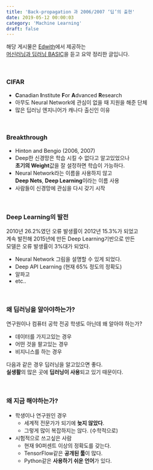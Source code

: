```yaml
---
title: 'Back-propagation 과 2006/2007 ‘딥’의 출현'
date: 2019-05-12 00:00:03
category: 'Machine Learning'
draft: false
---
```


해당 게시물은 [Edwith](https://www.edwith.org)에서 제공하는<br/>
[머신러닝과 딥러닝 BASIC](https://www.edwith.org/others26/joinLectures/9829)을 듣고 요약 정리한 글입니다.

<br/>

### CIFAR

- **C**anadian **I**nstitute **F**or **A**dvanced **R**esearch
- 아무도 Neural Network에 관심이 없을 때 지원을 해준 단체
- 많은 딥러닝 엔지니어가 캐나다 출신인 이유

<br/>

### Breakthrough

- Hinton and Bengio (2006, 2007)
- Deep한 신경망은 학습 시킬 수 없다고 알고있었으나<br/>
  **초기의 Weight**값을 잘 설정하면 학습이 가능하다.
- Neural Network라는 이름을 사용하지 않고<br/>
  **Deep Nets**, **Deep Learning**이라는 이름 사용
- 사람들이 신경망에 관심을 다시 갖기 시작

<br/>

### Deep Learning의 발전

2010년 26.2%였던 오류 발생률이 2012년 15.3%가 되었고<br/>
계속 발전해 2015년에 만든 Deep Learning기반으로 만든<br/>
모델은 오류 발생률이 3%대가 되었다.

- Neural Network 그림을 설명할 수 있게 되었다.<br/>
- Deep API Learning (현재 65% 정도의 정확도)<br/>
- 알파고
- etc..

<br/>

### 왜 딥러닝을 알아야하는가?

연구원이나 컴퓨터 공학 전공 학생도 아닌데 왜 알아야 하는가?<br/>

- 데이터를 가지고있는 경우
- 어떤 것을 팔고있는 경우
- 비지니스를 하는 경우

다음과 같은 경우 딥러닝을 알고있으면 좋다.<br/>
**실생활**의 많은 곳에 **딥러닝이 사용**되고 있기 때문이다.

<br/>

### 왜 지금 해야하는가?

- 학생이나 연구원인 경우
  - 세계적 전문가가 되기에 **늦지 않았다**.
  - 그렇게 많이 복잡하지는 않다. (수학적으로)
- 시험적으로 쓰고싶은 사람
  - 현재 90퍼센트 이상의 정확도를 갖는다.
  - TensorFlow같은 **공개된 툴**이 많다.
  - Python같은 **사용하기 쉬운 언어**가 있다.

